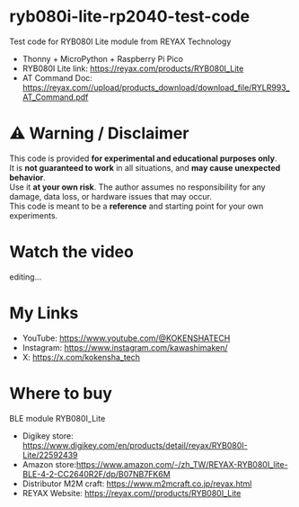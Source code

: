 # ryb080i-lite-rp2040-test-code

Test code for RYB080I Lite module from REYAX Technology
* Thonny + MicroPython + Raspberry Pi Pico
* RYB080I Lite link: https://reyax.com/products/RYB080I_Lite
* AT Command Doc: [https://reyax.com//upload/products_download/download_file/RYLR993_AT_Command.pdf
](https://reyax.com//upload/products_download/download_file/RYB080I_EN.pdf)
# ⚠️ Warning / Disclaimer

This code is provided **for experimental and educational purposes only**.  
It is **not guaranteed to work** in all situations, and **may cause unexpected behavior**.  
Use it **at your own risk**. The author assumes no responsibility for any damage, data loss, or hardware issues that may occur.  
This code is meant to be a **reference** and starting point for your own experiments.

# Watch the video

editing...

# My Links

* YouTube: https://www.youtube.com/@KOKENSHATECH
* Instagram: https://www.instagram.com/kawashimaken/
* X: https://x.com/kokensha_tech

# Where to buy

BLE module RYB080I_Lite

* Digikey store: https://www.digikey.com/en/products/detail/reyax/RYB080I-Lite/22592439
* Amazon store:https://www.amazon.com/-/zh_TW/REYAX-RYB080I_lite-BLE-4-2-CC2640R2F/dp/B07NB7FK6M
* Distributor M2M craft: https://www.m2mcraft.co.jp/reyax.html
* REYAX Website: https://reyax.com//products/RYB080I_Lite
